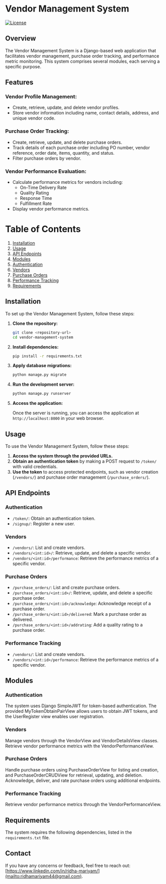 
# Vendor Management System

[![License](https://img.shields.io/badge/license-MIT-blue.svg)](LICENSE)

## Overview

The Vendor Management System is a Django-based web application that facilitates vendor management, purchase order tracking, and performance metric monitoring. This system comprises several modules, each serving a specific purpose.

## Features

### Vendor Profile Management:
- Create, retrieve, update, and delete vendor profiles.
- Store vendor information including name, contact details, address, and unique vendor code.

### Purchase Order Tracking:
- Create, retrieve, update, and delete purchase orders.
- Track details of each purchase order including PO number, vendor reference, order date, items, quantity, and status.
- Filter purchase orders by vendor.

### Vendor Performance Evaluation:
- Calculate performance metrics for vendors including:
  - On-Time Delivery Rate
  - Quality Rating
  - Response Time
  - Fulfillment Rate
- Display vendor performance metrics.

# Table of Contents

1. [Installation](#installation)
2. [Usage](#usage)
3. [API Endpoints](#api-endpoints)
4. [Modules](#modules)
5. [Authentication](#authentication)
6. [Vendors](#vendors)
7. [Purchase Orders](#purchase-orders)
8. [Performance Tracking](#performance-tracking)
9. [Requirements](#requirements)

## Installation

To set up the Vendor Management System, follow these steps:

 1. **Clone the repository:**

    ```bash
    git clone <repository-url>
    cd vendor-management-system
    ```

 2. **Install dependencies:**

    ```bash
    pip install -r requirements.txt
    ```

 3. **Apply database migrations:**

    ```bash
    python manage.py migrate
    ```

 4. **Run the development server:**

    ```bash
    python manage.py runserver
    ```

 5. **Access the application:**

    Once the server is running, you can access the application at `http://localhost:8000` in your web browser.

## Usage

To use the Vendor Management System, follow these steps:

1. **Access the system through the provided URLs.**
2. **Obtain an authentication token** by making a POST request to `/token/` with valid credentials.
3. **Use the token** to access protected endpoints, such as vendor creation (`/vendors/`) and purchase order management (`/purchase_orders/`).

## API Endpoints

### Authentication

- `/token/`: Obtain an authentication token.
- `/signup/`: Register a new user.

### Vendors

- `/vendors/`: List and create vendors.
- `/vendors/<int:id>/`: Retrieve, update, and delete a specific vendor.
- `/vendors/<int:id>/performance`: Retrieve the performance metrics of a specific vendor.

### Purchase Orders

- `/purchase_orders/`: List and create purchase orders.
- `/purchase_orders/<int:id>/`: Retrieve, update, and delete a specific purchase order.
- `/purchase_orders/<int:id>/acknowledge`: Acknowledge receipt of a purchase order.
- `/purchase_orders/<int:id>/delivered`: Mark a purchase order as delivered.
- `/purchase_orders/<int:id>/addrating`: Add a quality rating to a purchase order.

### Performance Tracking

- `/vendors/`: List and create vendors.
- `/vendors/<int:id>/performance`: Retrieve the performance metrics of a specific vendor.

## Modules

### Authentication

The system uses Django SimpleJWT for token-based authentication. The provided MyTokenObtainPairView allows users to obtain JWT tokens, and the UserRegister view enables user registration.

### Vendors

Manage vendors through the VendorView and VendorDetailsView classes. Retrieve vendor performance metrics with the VendorPerformanceView.

### Purchase Orders

Handle purchase orders using PurchaseOrderView for listing and creation, and PurchaseOrderCRUDView for retrieval, updating, and deletion. Acknowledge, deliver, and rate purchase orders using additional endpoints.

### Performance Tracking

Retrieve vendor performance metrics through the VendorPerformanceView.

## Requirements

The system requires the following dependencies, listed in the `requirements.txt` file.

## Contact

If you have any concerns or feedback, feel free to reach out: [https://www.linkedin.com/in/ridha-mariyam/](mailto:ridhamariyam44@gmail.com).
